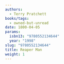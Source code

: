 ```yaml
---
authors:
  - Terry Pratchett
books/tags:
  - owned-but-unread
date: 1800-04-05
params:
  isbn13: "9780552134644"
  year: "1998"
slug: "9780552134644"
title: Reaper Man
weight: 1
---
```


<!--more-->
